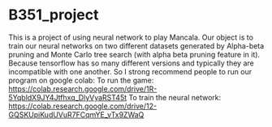 # B351_project
This is a project of using neural network to play Mancala.
Our object is to train our neural networks on two different datasets generated by Alpha-beta pruning and Monte Carlo tree search (with alpha beta pruning feature in it).
Because tensorflow has so many different versions and typically they are incompatible with one another. So I strong recommend people to run our program on google colab: 
To run the game: https://colab.research.google.com/drive/1R-5YqbldX9JY4Jtfhxq_DlyVyaRST45t
To train the neural network: https://colab.research.google.com/drive/12-GQSKUpiKudUVuR7FCqmYE_vTx9ZWaQ
